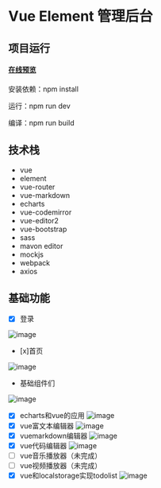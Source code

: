 # Vue Element 管理后台
## 项目运行
#### [在线预览](https://calamus0427.github.io/vue-element-admin-calamus/#/login)
 安装依赖：npm install

 运行：npm run dev

 编译：npm run build


## 技术栈
- vue
- element
- vue-router
- vue-markdown
- echarts
- vue-codemirror
- vue-editor2
- vue-bootstrap
- sass
- mavon editor
- mockjs
- webpack
- axios

## 基础功能
- [x] 登录

![image](https://cdn.calamus.xyz/calamus-element-admin/login.png)
- [x]首页

![image](https://cdn.calamus.xyz/calamus-element-admin/index.png)
- 基础组件们

![image](https://cdn.calamus.xyz/calamus-element-admin/nav.png)
- [x] echarts和vue的应用
![image](https://cdn.calamus.xyz/calamus-element-admin/echarts.png)
- [x] vue富文本编辑器
![image](https://cdn.calamus.xyz/calamus-element-admin/rich.png)
- [x] vuemarkdown编辑器
![image](https://cdn.calamus.xyz/calamus-element-admin/markdown.png)
- [x] vue代码编辑器
![image](https://cdn.calamus.xyz/calamus-element-admin/code.png)
- [ ] vue音乐播放器（未完成）
- [ ] vue视频播放器（未完成）
- [x] vue和localstorage实现todolist
![image](https://cdn.calamus.xyz/calamus-element-admin/todolist.png)
